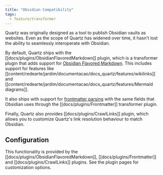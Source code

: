 ```yaml
---
title: "Obsidian Compatibility"
tags:
  - feature/transformer
---
```


Quartz was originally designed as a tool to publish Obsidian vaults as websites. Even as the scope of Quartz has widened over time, it hasn't lost the ability to seamlessly interoperate with Obsidian.

By default, Quartz ships with the [[docs/plugins/ObsidianFlavoredMarkdown]] plugin, which is a transformer plugin that adds support for [Obsidian Flavored Markdown](https://help.obsidian.md/Editing+and+formatting/Obsidian+Flavored+Markdown). This includes support for features like [[content/redearte/jardim/documentacao/docs_quartz/features/wikilinks]] and [[content/redearte/jardim/documentacao/docs_quartz/features/Mermaid diagrams]].

It also ships with support for [frontmatter parsing](https://help.obsidian.md/Editing+and+formatting/Properties) with the same fields that Obsidian uses through the [[docs/plugins/Frontmatter]] transformer plugin.

Finally, Quartz also provides [[docs/plugins/CrawlLinks]] plugin, which allows you to customize Quartz's link resolution behaviour to match Obsidian.

## Configuration

This functionality is provided by the [[docs/plugins/ObsidianFlavoredMarkdown]], [[docs/plugins/Frontmatter]] and [[docs/plugins/CrawlLinks]] plugins. See the plugin pages for customization options.
